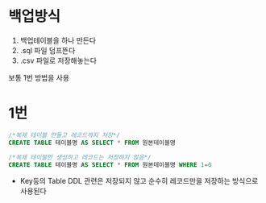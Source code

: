 # 백업방식

1. 백업테이블을 하나 만든다
2. .sql 파일 덤프뜬다
3. .csv 파일로 저장해놓는다

보통 1번 방법을 사용

# 1번

```sql
/*복제 테이블 만들고 레코드까지 저장*/
CREATE TABLE 테이블명 AS SELECT * FROM 원본테이블명

/*복제 테이블만 생성하고 레코드는 저장하지 않음*/
CREATE TABLE 테이블명 AS SELECT * FROM 원본테이블명 WHERE 1=0
```

- Key등의 Table DDL 관련은 저장되지 않고 순수히 레코드만을 저장하는 방식으로 사용된다